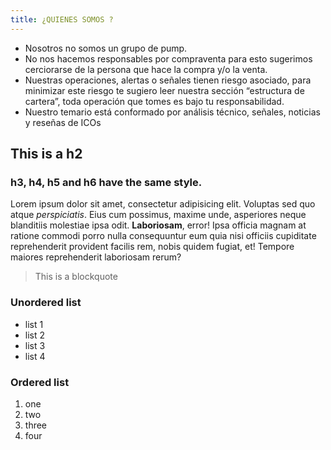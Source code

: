 ```yaml
---
title: ¿QUIENES SOMOS ?
---
```

* Nosotros no somos un grupo de pump.
* No nos hacemos responsables por compraventa para esto sugerimos cerciorarse de la persona que hace la compra y/o la venta. 
* Nuestras operaciones, alertas o señales tienen riesgo asociado, para minimizar este riesgo te sugiero leer nuestra sección “estructura de cartera”, toda operación que tomes es bajo tu responsabilidad.
* Nuestro temario está conformado por análisis técnico, señales, noticias y reseñas de ICOs

## This is a h2

### h3, h4, h5 and h6 have the same style.

Lorem ipsum dolor sit amet, consectetur adipisicing elit. Voluptas sed quo atque *perspiciatis*. Eius cum possimus, maxime unde, asperiores neque blanditiis molestiae ipsa odit. **Laboriosam**, error! Ipsa officia magnam at ratione commodi porro nulla consequuntur eum quia nisi officiis cupiditate reprehenderit provident facilis rem, nobis quidem fugiat, et! Tempore maiores reprehenderit laboriosam rerum? 

> This is a blockquote

### Unordered list
- list 1
- list 2
- list 3
- list 4

### Ordered list
1. one
2. two
3. three
4. four